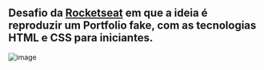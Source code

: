## Desafio da [Rocketseat](https://app.rocketseat.com.br/discover/challenges/portfolio) em que a ideia é reproduzir um Portfolio fake, com as tecnologias HTML e CSS para iniciantes. 

![image](https://user-images.githubusercontent.com/103156674/207059700-9ec1404d-b9a8-45cf-b264-b4d6dfd3f81b.png)
